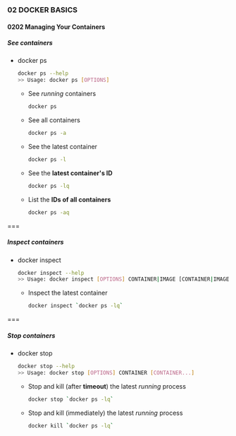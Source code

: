 
### 02 DOCKER BASICS
#### 0202 Managing Your Containers

##### See containers

- docker ps  
  ```bash
  docker ps --help
  >> Usage: docker ps [OPTIONS]
  ```
  - See _running_ containers  
    ```bash
    docker ps
    ```
  - See all containers  
    ```bash
    docker ps -a
    ```
  - See the latest container  
    ```bash
    docker ps -l
    ```
  - See the __latest container's ID__  
    ```bash
    docker ps -lq
    ```
  - List the __IDs of all containers__  
    ```bash
    docker ps -aq
    ```

===

##### Inspect containers

- docker inspect  
  ```bash
  docker inspect --help
  >> Usage: docker inspect [OPTIONS] CONTAINER|IMAGE [CONTAINER|IMAGE...]
  ```
  - Inspect the latest container  
    ```bash
    docker inspect `docker ps -lq`
    ```

===

##### Stop containers

- docker stop  
  ```bash
  docker stop --help
  >> Usage: docker stop [OPTIONS] CONTAINER [CONTAINER...]
  ```
  - Stop and kill (after __timeout__) the latest _running_ process  
    ```bash
    docker stop `docker ps -lq`
    ```
  - Stop and kill (immediately) the latest _running_ process  
    ```bash
    docker kill `docker ps -lq`
    ```

